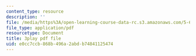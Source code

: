 ```yaml
---
content_type: resource
description: ''
file: /media/https%3A/open-learning-course-data-rc.s3.amazonaws.com/5-61-physical-chemistry-fall-2017/e0cc7ccb868b496a2abdb74841125474_BEs4K6LSGzo.pdf
file_type: application/pdf
resourcetype: Document
title: 3play pdf file
uid: e0cc7ccb-868b-496a-2abd-b74841125474
---
```

